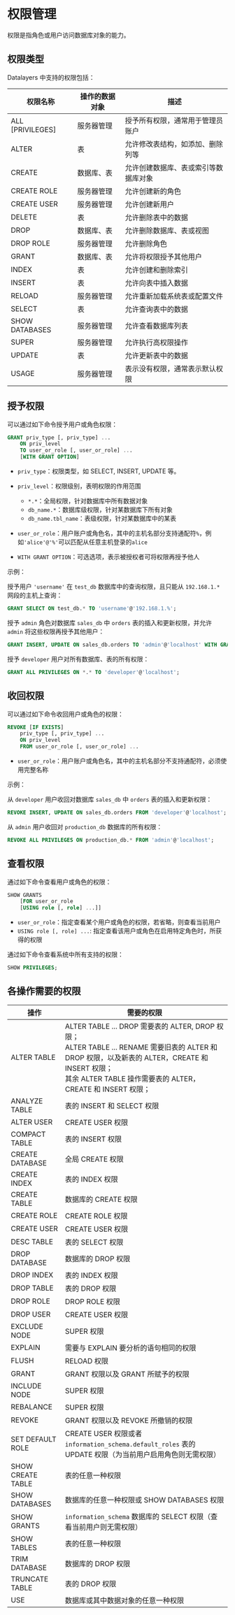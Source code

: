 # 权限管理

权限是指角色或用户访问数据库对象的能力。

## 权限类型

Datalayers 中支持的权限包括：

| 权限名称           | 操作的数据对象 | 描述                                 |
| ------------------ | -------------- | ------------------------------------ |
| ALL \[PRIVILEGES\] | 服务器管理     | 授予所有权限，通常用于管理员账户     |
| ALTER              | 表             | 允许修改表结构，如添加、删除列等     |
| CREATE             | 数据库、表     | 允许创建数据库、表或索引等数据库对象 |
| CREATE ROLE        | 服务器管理     | 允许创建新的角色                     |
| CREATE USER        | 服务器管理     | 允许创建新用户                       |
| DELETE             | 表             | 允许删除表中的数据                   |
| DROP               | 数据库、表     | 允许删除数据库、表或视图             |
| DROP ROLE          | 服务器管理     | 允许删除角色                         |
| GRANT              | 数据库、表     | 允许将权限授予其他用户               |
| INDEX              | 表             | 允许创建和删除索引                   |
| INSERT             | 表             | 允许向表中插入数据                   |
| RELOAD             | 服务器管理     | 允许重新加载系统表或配置文件         |
| SELECT             | 表             | 允许查询表中的数据                   |
| SHOW DATABASES     | 服务器管理     | 允许查看数据库列表                   |
| SUPER              | 服务器管理     | 允许执行高权限操作                   |
| UPDATE             | 表             | 允许更新表中的数据                   |
| USAGE              | 服务器管理     | 表示没有权限，通常表示默认权限       |

## 授予权限

可以通过如下命令授予用户或角色权限：

```sql
GRANT priv_type [, priv_type] ...
    ON priv_level
    TO user_or_role [, user_or_role] ...
    [WITH GRANT OPTION]
```

- `priv_type`：权限类型，如 SELECT, INSERT, UPDATE 等。

- `priv_level`：权限级别，表明权限的作用范围
  - `*.*`：全局权限，针对数据库中所有数据对象
  - `db_name.*`：数据库级权限，针对某数据库下所有对象
  - `db_name.tbl_name`：表级权限，针对某数据库中的某表

- `user_or_role`：用户账户或角色名，其中的主机名部分支持通配符`%`，例如`'alice'@'%'`可以匹配从任意主机登录的`alice`

- `WITH GRANT OPTION`：可选选项，表示被授权者可将权限再授予他人

示例：

授予用户 `'username'` 在 `test_db` 数据库中的查询权限，且只能从 `192.168.1.*` 网段的主机上查询：
```sql
GRANT SELECT ON test_db.* TO 'username'@'192.168.1.%';
```

授予 `admin` 角色对数据库 `sales_db` 中 `orders` 表的插入和更新权限，并允许 `admin` 将这些权限再授予其他用户：

```sql
GRANT INSERT, UPDATE ON sales_db.orders TO 'admin'@'localhost' WITH GRANT OPTION;
```

授予 `developer` 用户对所有数据库、表的所有权限：

```sql
GRANT ALL PRIVILEGES ON *.* TO 'developer'@'localhost';
```

## 收回权限

可以通过如下命令收回用户或角色的权限：

```sql
REVOKE [IF EXISTS]
    priv_type [, priv_type] ...
    ON priv_level
    FROM user_or_role [, user_or_role] ...
```

- `user_or_role`：用户账户或角色名，其中的主机名部分不支持通配符，必须使用完整名称

示例：

从 `developer` 用户收回对数据库 `sales_db` 中 `orders` 表的插入和更新权限：

```sql
REVOKE INSERT, UPDATE ON sales_db.orders FROM 'developer'@'localhost';
```

从 `admin` 用户收回对 `production_db` 数据库的所有权限：

```sql
REVOKE ALL PRIVILEGES ON production_db.* FROM 'admin'@'localhost';
```

## 查看权限

通过如下命令查看用户或角色的权限：

```sql
SHOW GRANTS
    [FOR user_or_role
    [USING role [, role] ...]]
```

- `user_or_role`：指定查看某个用户或角色的权限，若省略，则查看当前用户
- `USING role [, role] ...`: 指定查看该用户或角色在启用特定角色时，所获得的权限

通过如下命令查看系统中所有支持的权限：

```sql
SHOW PRIVILEGES;
```

## 各操作需要的权限

| 操作                  | 需要的权限 |
|-----------------------|------------|
| ALTER TABLE           | ALTER TABLE ... DROP 需要表的 ALTER, DROP 权限；<br> ALTER TABLE ... RENAME 需要旧表的 ALTER 和 DROP 权限，以及新表的 ALTER，CREATE 和 INSERT 权限；<br> 其余 ALTER TABLE 操作需要表的 ALTER，CREATE 和 INSERT 权限；|
| ANALYZE TABLE         | 表的 INSERT 和 SELECT 权限 |
| ALTER USER            | CREATE USER 权限 |
| COMPACT TABLE         | 表的 INSERT 权限|
| CREATE DATABASE       | 全局 CREATE 权限 |
| CREATE INDEX          | 表的 INDEX 权限 |
| CREATE TABLE          | 数据库的 CREATE 权限|
| CREATE ROLE           | CREATE ROLE 权限 |
| CREATE USER           | CREATE USER 权限 |
| DESC TABLE            | 表的 SELECT 权限 |
| DROP DATABASE         | 数据库的 DROP 权限 |
| DROP INDEX            | 表的 INDEX 权限 |
| DROP TABLE            | 表的 DROP 权限 |
| DROP ROLE             | DROP ROLE 权限 |
| DROP USER             | CREATE USER 权限 |
| EXCLUDE NODE          | SUPER 权限 | 
| EXPLAIN               | 需要与 EXPLAIN 要分析的语句相同的权限 |
| FLUSH                 | RELOAD 权限     |
| GRANT                 | GRANT 权限以及 GRANT 所赋予的权限|
| INCLUDE NODE          | SUPER 权限 |
| REBALANCE             | SUPER 权限 |
| REVOKE                | GRANT 权限以及 REVOKE 所撤销的权限|
| SET DEFAULT ROLE      | CREATE USER 权限或者 `information_schema.default_roles` 表的 UPDATE 权限（为当前用户启用角色则无需权限） |
| SHOW CREATE TABLE     | 表的任意一种权限 |
| SHOW DATABASES        | 数据库的任意一种权限或 SHOW DATABASES 权限 |
| SHOW GRANTS           | `information_schema` 数据库的 SELECT 权限（查看当前用户则无需权限） |
| SHOW TABLES           | 表的任意一种权限 |
| TRIM DATABASE         | 数据库的 DROP 权限|
| TRUNCATE TABLE        | 表的 DROP 权限 |
| USE                   | 数据库或其中数据对象的任意一种权限 |
